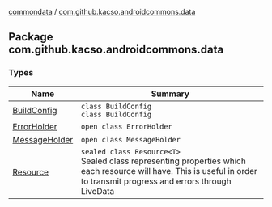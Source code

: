 [commondata](../index.md) / [com.github.kacso.androidcommons.data](./index.md)

## Package com.github.kacso.androidcommons.data

### Types

| Name | Summary |
|---|---|
| [BuildConfig](-build-config/index.md) | `class BuildConfig`<br>`class BuildConfig` |
| [ErrorHolder](-error-holder/index.md) | `open class ErrorHolder` |
| [MessageHolder](-message-holder/index.md) | `open class MessageHolder` |
| [Resource](-resource/index.md) | `sealed class Resource<T>`<br>Sealed class representing properties which each resource will have. This is useful in order to transmit progress and errors through LiveData |
